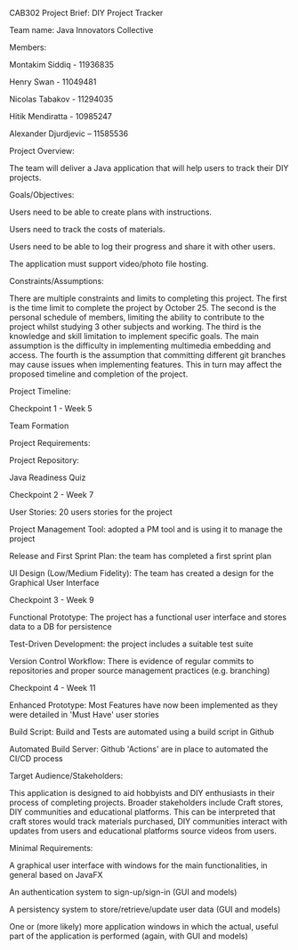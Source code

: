 CAB302 Project Brief: DIY Project Tracker 

Team name: Java Innovators Collective 

Members: 

Montakim Siddiq - 11936835 

Henry Swan - 11049481 

Nicolas Tabakov - 11294035 

Hitik Mendiratta - 10985247 

Alexander Djurdjevic – 11585536 

Project Overview: 

The team will deliver a Java application that will help users to track their DIY projects. 

 

Goals/Objectives: 

Users need to be able to create plans with instructions.  

Users need to track the costs of materials.  

Users need to be able to log their progress and share it with other users.  

The application must support video/photo file hosting.  

 

Constraints/Assumptions: 

There are multiple constraints and limits to completing this project. The first is the time limit to complete the project by October 25. The second is the personal schedule of members, limiting the ability to contribute to the project whilst studying 3 other subjects and working. The third is the knowledge and skill limitation to implement specific goals. The main assumption is the difficulty in implementing multimedia embedding and access. The fourth is the assumption that committing different git branches may cause issues when implementing features. This in turn may affect the proposed timeline and completion of the project.  

 

 

 

Project Timeline: 

Checkpoint 1 -  Week 5 

Team Formation 

Project Requirements:  

Project Repository: 

Java Readiness Quiz 

Checkpoint 2 - Week 7 

User Stories:  20 users stories for the project  

Project Management Tool: adopted a PM tool and is using it to manage the project  

Release and First Sprint Plan: the team has completed a first sprint plan  

UI Design (Low/Medium Fidelity): The team has created a design for the Graphical User Interface 

Checkpoint 3 - Week 9 

Functional Prototype: The project has a functional user interface and stores data to a DB for persistence  

Test-Driven Development: the project includes a suitable test suite 

Version Control Workflow: There is evidence of regular commits to repositories and proper source management practices (e.g. branching) 

Checkpoint 4 - Week 11 

Enhanced Prototype: Most Features have now been implemented as they were detailed in 'Must Have' user stories 

Build Script: Build and Tests are automated using a build script in Github 

Automated Build Server: Github 'Actions' are in place to automated the CI/CD process 

 

Target Audience/Stakeholders: 

This application is designed to aid hobbyists and DIY enthusiasts in their process of completing projects. Broader stakeholders include Craft stores, DIY communities and educational platforms. This can be interpreted that craft stores would track materials purchased, DIY communities interact with updates from users and educational platforms source videos from users. 

 

Minimal Requirements: 

A graphical user interface with windows for the main functionalities, in general based on JavaFX 

An authentication system to sign-up/sign-in (GUI and models) 

A persistency system to store/retrieve/update user data (GUI and models) 

One or (more likely) more application windows in which the actual, useful part of the application is performed (again, with GUI and models) 

 
